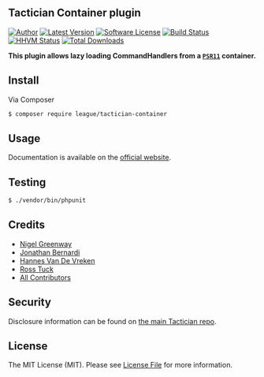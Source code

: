 ## Tactician Container plugin

[![Author](http://img.shields.io/badge/author-@nigelgreenway-blue.svg?style=flat-square)](https://twitter.com/NigelGreenway)
[![Latest Version](https://img.shields.io/github/release/thephpleague/tactician-container.svg?style=flat-square)](https://github.com/thephpleague/tactician-container/releases)
[![Software License](https://img.shields.io/badge/license-MIT-brightgreen.svg?style=flat-square)](LICENSE)
[![Build Status](https://img.shields.io/travis/thephpleague/tactician-container.svg?style=flat-square)](https://travis-ci.org/thephpleague/tactician-container)
[![HHVM Status](https://img.shields.io/hhvm/league/tactician-container.svg?style=flat-square)](http://hhvm.h4cc.de/package/league/tactician-container)
[![Total Downloads](https://img.shields.io/packagist/dt/league/tactician-container.svg?style=flat-square)](https://packagist.org/packages/league/tactician-container)

**This plugin allows lazy loading CommandHandlers from a [`PSR11`](https://github.com/php-fig/container) container.**

## Install

Via Composer

``` bash
$ composer require league/tactician-container
```


## Usage

Documentation is available on the [official website](http://tactician.thephpleague.com/plugins/container/).


## Testing

``` bash
$ ./vendor/bin/phpunit
```

## Credits

- [Nigel Greenway](https://github.com/NigelGreenway)
- [Jonathan Bernardi](https://github.com/spekkionu)
- [Hannes Van De Vreken](https://github.com/hannesvdvreken)
- [Ross Tuck](https://github.com/rosstuck)
- [All Contributors](https://github.com/thephpleague/tactician-container/contributors)

## Security
Disclosure information can be found on [the main Tactician repo](https://github.com/thephpleague/tactician#security).

## License

The MIT License (MIT). Please see [License File](LICENSE) for more information.
